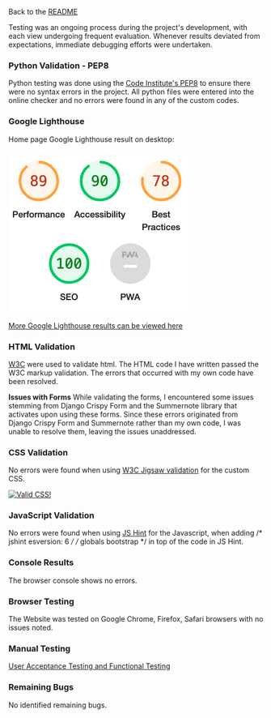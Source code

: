 Back to the [README](README.md)

Testing was an ongoing process during the project's development, with each view undergoing frequent evaluation. Whenever results deviated from expectations, immediate debugging efforts were undertaken.

### Python Validation - PEP8
Python testing was done using the [Code Institute's PEP8](https://pep8ci.herokuapp.com/) to ensure there were no syntax errors in the project. All python files were entered into the online checker and no errors were found in any of the custom codes.

### Google Lighthouse
Home page Google Lighthouse result on desktop:

![Lighthouser Result](docs/lighthouse/indexdt.png)

[More Google Lighthouse results can be viewed here](docs/lighthouse/)


### HTML Validation
[W3C](https://validator.w3.org/) were used to validate html. The HTML code I have written passed the W3C markup validation. The errors that occurred with my own code have been resolved.

**Issues with Forms**
While validating the forms, I encountered some issues stemming from Django Crispy Form and the Summernote library that activates upon using these forms. Since these errors originated from Django Crispy Form and Summernote rather than my own code, I was unable to resolve them, leaving the issues unaddressed.

### CSS Validation
No errors were found when using [W3C Jigsaw validation](https://jigsaw.w3.org/css-validator/) for the custom CSS.
<p>
<a href="http://jigsaw.w3.org/css-validator/check/referer">
    <img style="border:0;width:88px;height:31px"
        src="http://jigsaw.w3.org/css-validator/images/vcss-blue"
        alt="Valid CSS!" />
    </a>
</p>

### JavaScript Validation
No errors were found when using [JS Hint](https://jshint.com/) for the Javascript, when adding /* jshint esversion: 6 */ /* globals bootstrap */ in top of the code in JS Hint.

### Console Results
The browser console shows no errors.

### Browser Testing
The Website was tested on Google Chrome, Firefox, Safari browsers with no issues noted.

### Manual Testing
[User Acceptance Testing and Functional Testing](manual_testing.md)

### Remaining Bugs
No identified remaining bugs.
